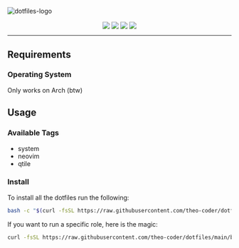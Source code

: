 ![dotfiles-logo](https://github.com/theo-coder/dotfiles/assets/57922624/79b4f139-c937-46fd-87df-4192206d173f)
<p align="center">
    <a href="https://github.com/theo-coder/dotfiles/actions/workflows/ansible-lint.yml"><img align="center" src="https://github.com/theo-coder/dotfiles/actions/workflows/ansible-lint.yml/badge.svg"/></a>
    <a href="https://github.com/theo-coder/dotfiles/issues"><img align="center" src="https://img.shields.io/github/issues/theo-coder/dotfiles"/></a>
    <a href="https://github.com/theo-coder/dotfiles/commits/main"><img align="center" src="https://img.shields.io/github/last-commit/theo-coder/dotfiles"/></a>
    <a href="https://github.com/theo-coder"><img align="center" src="https://img.shields.io/badge/author-theo--coder-blue"/></a>
</p>

---

## Requirements

### Operating System

Only works on Arch (btw)

## Usage

### Available Tags

- system
- neovim
- qtile

### Install

To install all the dotfiles run the following:
```bash
bash -c "$(curl -fsSL https://raw.githubusercontent.com/theo-coder/dotfiles/main/bin/dotfiles)"
```

If you want to run a specific role, here is the magic:
```bash
curl -fsSL https://raw.githubusercontent.com/theo-coder/dotfiles/main/bin/dotfiles | bash -s -- --tags comma,seperated,tags
```
